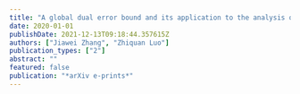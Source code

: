 ```yaml
---
title: "A global dual error bound and its application to the analysis of linearly constrained nonconvex optimization"
date: 2020-01-01
publishDate: 2021-12-13T09:18:44.357615Z
authors: ["Jiawei Zhang", "Zhiquan Luo"]
publication_types: ["2"]
abstract: ""
featured: false
publication: "*arXiv e-prints*"
---
```


